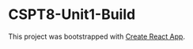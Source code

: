 # CSPT8-Unit1-Build

This project was bootstrapped with [Create React App](https://github.com/facebook/create-react-app).
